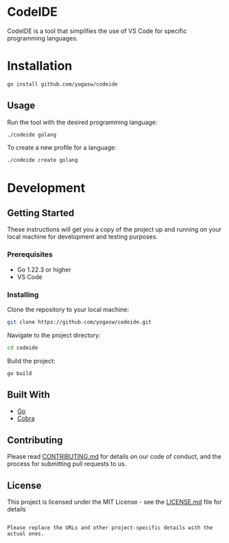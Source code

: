 # CodeIDE

CodeIDE is a tool that simplifies the use of VS Code for specific programming languages.

# Installation
```bash
go install github.com/yogasw/codeide
```

## Usage

Run the tool with the desired programming language:

```bash
./codeide golang
```

To create a new profile for a language:

```bash
./codeide create golang
```

# Development
## Getting Started
These instructions will get you a copy of the project up and running on your local machine for development and testing purposes.

### Prerequisites

- Go 1.22.3 or higher
- VS Code

### Installing

Clone the repository to your local machine:

```bash
git clone https://github.com/yogasw/codeide.git
```

Navigate to the project directory:

```bash
cd codeide
```

Build the project:

```bash
go build
```

## Built With

- [Go](https://golang.org/)
- [Cobra](https://github.com/spf13/cobra)

## Contributing

Please read [CONTRIBUTING.md](https://github.com/yogasw/codeide/CONTRIBUTING.md) for details on our code of conduct, and the process for submitting pull requests to us.

## License

This project is licensed under the MIT License - see the [LICENSE.md](https://github.com/yogasw/codeide/LICENSE.md) file for details
```

Please replace the URLs and other project-specific details with the actual ones.